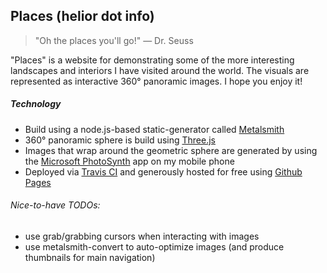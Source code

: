 ## Places (helior dot info)
> "Oh the places you'll go!" — Dr. Seuss

"Places" is a website for demonstrating some of the more interesting landscapes and interiors I have visited around the world. The visuals are represented as interactive 360° panoramic images. I hope you enjoy it!

##### Technology
- Build using a node.js-based static-generator called [Metalsmith](http://metalsmith.io/)
- 360° panoramic sphere is build using [Three.js](http://threejs.org/)
- Images that wrap around the geometric sphere are generated by using the [Microsoft PhotoSynth](https://photosynth.net/) app on my mobile phone
- Deployed via [Travis CI](https://travis-ci.org/) and generously hosted for free using [Github Pages](https://pages.github.com/)

###### Nice-to-have TODOs:
- use grab/grabbing cursors when interacting with images
- use metalsmith-convert to auto-optimize images (and produce thumbnails for main navigation)
